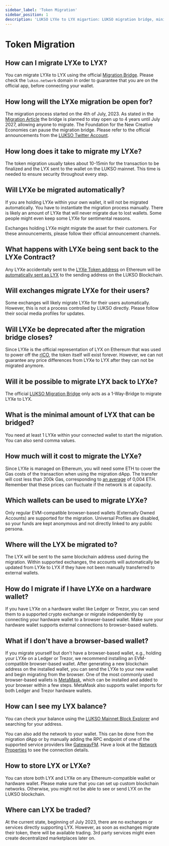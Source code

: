 ```yaml
---
sidebar_label: 'Token Migration'
sidebar_position: 1
description: 'LUKSO LYXe to LYX migartion: LUKSO migration bridge, minimal amount of LYX that can be bridged, supported wallets for the migration.'
---
```


# Token Migration

## How can I migrate LYXe to LYX?

You can migrate LYXe to LYX using the official [Migration Bridge](https://migrate.lukso.network/). Please check the `lukso.network` domain in order to guarantee that you are on the official app, before connecting your wallet.

## How long will the LYXe migration be open for?

The migration process started on the 4th of July, 2023. As stated in the [Migration Article](https://medium.com/lukso/the-lyxe-migration-process-374053e5ddf5) the bridge is planned to stay open up to 4 years until July 2027, allowing anyone to migrate. The Foundation for the New Creative Economies can pause the migration bridge. Please refer to the official announcements from the [LUKSO Twitter Account](https://twitter.com/lukso_io).

## How long does it take to migrate my LYXe?

The token migration usually takes about 10-15min for the transaction to be finalized and the LYX sent to the wallet on the LUKSO mainnet. This time is needed to ensure security throughout every step.

## Will LYXe be migrated automatically?

If you are holding LYXe within your own wallet, it will not be migrated automatically. You have to instantiate the migration process manually. There is likely an amount of LYXe that will never migrate due to lost wallets. Some people might even keep some LYXe for sentimental reasons.

Exchanges holding LYXe might migrate the asset for their customers. For these announcements, please follow their official announcement channels.

## What happens with LYXe being sent back to the LYXe Contract?

Any LYXe accidentally sent to the [LYXe Token address](https://etherscan.io/token/0xA8b919680258d369114910511cc87595aec0be6D) on Ethereum will be [automatically sent as LYX](https://medium.com/lukso/the-lyxe-migration-process-374053e5ddf5) to the sending address on the LUKSO Blockchain.

## Will exchanges migrate LYXe for their users?

Some exchanges will likely migrate LYXe for their users automatically. However, this is not a process controlled by LUKSO directly. Please follow their social media profiles for updates.

## Will LYXe be deprecated after the migration bridge closes?

Since LYXe is the official representation of LYX on Ethereum that was used to power off the [rICO](https://medium.com/lukso/re-launching-the-reversible-ico-5289989ce7ed), the token itself will exist forever. However, we can not guarantee any price differences from LYXe to LYX after they can not be migrated anymore.

## Will it be possible to migrate LYX back to LYXe?

The official [LUKSO Migration Bridge](https://migrate.lukso.network/) only acts as a 1-Way-Bridge to migrate LYXe to LYX.

## What is the minimal amount of LYX that can be bridged?

You need at least 1 LYXe within your connected wallet to start the migration. You can also send comma values.

## How much will it cost to migrate the LYXe?

Since LYXe is managed on Ethereum, you will need some ETH to cover the Gas costs of the transaction when using the migration dApp. The transfer will cost less than 200k Gas, corresponding to [an average](https://etherscan.io/gastracker) of 0,004 ETH. Remember that these prices can fluctuate if the network is at capacity.

## Which wallets can be used to migrate LYXe?

Only regular EVM-compatible browser-based wallets (Externally Owned Accounts) are supported for the migration. Universal Profiles are disabled, so your funds are kept anonymous and not directly linked to any public persona.

## Where will the LYX be migrated to?

The LYX will be sent to the same blockchain address used during the migration. Within supported exchanges, the accounts will automatically be updated from LYXe to LYX if they have not been manually transferred to external wallets.

## How do I migrate if I have LYXe on a hardware wallet?

If you have LYXe on a hardware wallet like Ledger or Trezor, you can send them to a supported crypto exchange or migrate independently by connecting your hardware wallet to a browser-based wallet. Make sure your hardware wallet supports external connections to browser-based wallets.

## What if I don't have a browser-based wallet?

If you migrate yourself but don't have a browser-based wallet, e.g., holding your LYXe on a Ledger or Trezor, we recommend installing an EVM-compatible browser-based wallet. After generating a new blockchain address on the installed wallet, you can send the LYXe to your new wallet and begin migrating from the browser. One of the most commonly used browser-based wallets is [MetaMask](https://metamask.io/download/), which can be installed and added to your browser within a few steps. MetaMask also supports wallet imports for both Ledger and Trezor hardware wallets.

## How can I see my LYX balance?

You can check your balance using the [LUKSO Mainnet Block Explorer](https://explorer.execution.testnet.lukso.network/) and searching for your address.

You can also add the network to your wallet. This can be done from the migration dApp or by manually adding the RPC endpoint of one of the supported service providers like [GatewayFM](https://gateway.fm/lukso). Have a look at the [Network Properties](../../networks/mainnet/parameters.md) to see the connection details.

## How to store LYX or LYXe?

You can store both LYX and LYXe on any Ethereum-compatible wallet or hardware wallet. Please make sure that you can set up custom blockchain networks. Otherwise, you might not be able to see or send LYX on the LUKSO blockchain.

## Where can LYX be traded?

At the current state, beginning of July 2023, there are no exchanges or services directly supporting LYX. However, as soon as exchanges migrate their token, there will be available trading. 3rd party services might even create decentralized marketplaces later on.
